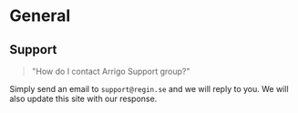 # General

## Support

> "How do I contact Arrigo Support group?"

Simply send an email to `support@regin.se` and we will reply to you. We will also update this site with our response.

